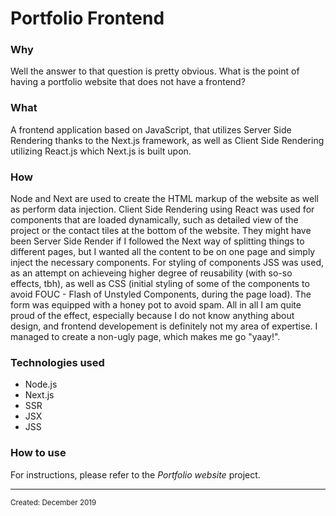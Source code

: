 <html>
<body>
<h1 class="title">Portfolio Frontend</h1>
<h3 class="why">Why</h3>
<p class="why">Well the answer to that question is pretty obvious. What is the point of having a portfolio website that does not have a frontend?</p>
<h3 class="what">What</h3>
<p class="what">A frontend application based on JavaScript, that utilizes Server Side Rendering thanks to the Next.js framework, as well as Client Side Rendering utilizing React.js which Next.js is built upon.</p>
<h3 class="how">How</h3>
<p class="how">Node and Next are used to create the HTML markup of the website as well as perform data injection. Client Side Rendering using React was used for components that are loaded dynamically, such as detailed view of the project or the contact tiles at the bottom of the website. They might have been Server Side Render if I followed the Next way of splitting things to different pages, but I wanted all the content to be on one page and simply inject the necessary components. For styling of components JSS was used, as an attempt on achieveing higher degree of reusability (with so-so effects, tbh), as well as CSS (initial styling of some of the components to avoid FOUC - Flash of Unstyled Components, during the page load). The form was equipped with a honey pot to avoid spam.&nbsp;All in all I am quite proud of the effect, especially because I do not know anything about design, and frontend developement is definitely not my area of expertise. I managed to create a non-ugly page, which makes me go  "yaay!".</p>
<h3 class="technologies">Technologies used</h3>
<ul class="technologies">
  <li class="technologies" hover="Node.js">Node.js</li>
  <li class="technologies" hover="Next.js">Next.js</li>
  <li class="technologies" hover="Server Side Rendering">SSR</li>
  <li class="technologies" hover="JSX">JSX</li>
  <li class="technologies" hover="JSS">JSS</li> 
</ul>
<h3 class="usage">How to use</h3>
  <p class="usage">For instructions, please refer to the <i>Portfolio website</i> project.</p>
<hr>
<small class="created">Created: December 2019</small>
</body>
</html>
